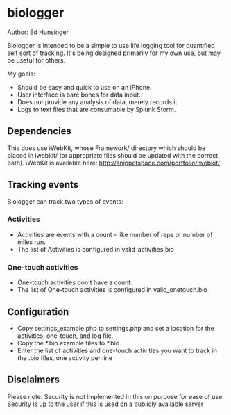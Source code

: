 biologger
=========
Author: Ed Hunsinger

Biologger is intended to be a simple to use life logging tool for quantified
self sort of tracking. It's being designed primarily for my own use, but may
be useful for others.

My goals:
* Should be easy and quick to use on an iPhone.
* User interface is bare bones for data input.
* Does not provide any analysis of data, merely records it.
* Logs to text files that are consumable by Splunk Storm.

## Dependencies

This does use iWebKit, whose Framework/ directory which should be placed in iwebkit/ (or appropriate files
should be updated with the correct path).
iWebKit is available here: http://snippetspace.com/portfolio/iwebkit/

## Tracking events

Biologger can track two types of events:

### Activities

* Activities are events with a count - like number of reps or number of miles run.
* The list of Activities is configured in valid_activities.bio

### One-touch activities

* One-touch activities don't have a count.
* The list of One-touch activities is configured in valid_onetouch.bio

## Configuration

* Copy settings_example.php to settings.php and set a location for the activities, one-touch, and log file.
* Copy the *.bio.example files to *.bio.
* Enter the list of activities and one-touch activities you want to track in the .bio files, one activity per line 

## Disclaimers

Please note: Security is not implemented in this on purpose for ease of use.
Security is up to the user if this is used on a publicly available server